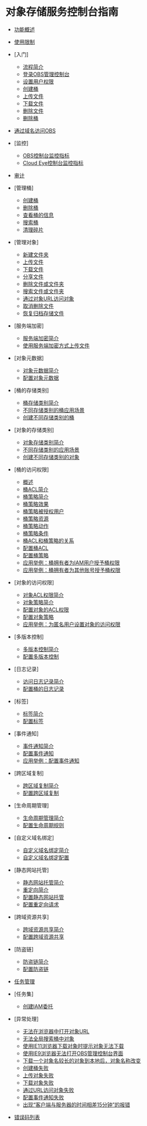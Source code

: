 # 对象存储服务控制台指南

-   [功能概述](功能概述.md)
-   [使用限制](使用限制.md)
-   [入门]
    -   [流程简介](流程简介.md)
    -   [登录OBS管理控制台](登录OBS管理控制台.md)
    -   [设置用户权限](设置用户权限.md)
    -   [创建桶](创建桶（入门操作）.md)
    -   [上传文件](上传文件（入门操作）.md)
    -   [下载文件](下载文件（入门操作）.md)
    -   [删除文件](删除文件.md)
    -   [删除桶](删除桶（入门操作）.md)

-   [通过域名访问OBS](通过域名访问OBS.md)
-   [监控]
    -   [OBS控制台监控指标](OBS控制台监控指标.md)
    -   [Cloud Eye控制台监控指标](Cloud-Eye控制台监控指标.md)

-   [审计](审计.md)
-   [管理桶]
    -   [创建桶](创建桶.md)
    -   [删除桶](删除桶.md)
    -   [查看桶的信息](查看桶的信息.md)
    -   [搜索桶](搜索桶.md)
    -   [清理碎片](清理碎片.md)

-   [管理对象]
    -   [新建文件夹](新建文件夹.md)
    -   [上传文件](上传文件.md)
    -   [下载文件](下载文件.md)
    -   [分享文件](分享文件.md)
    -   [删除文件或文件夹](删除文件或文件夹.md)
    -   [搜索文件或文件夹](搜索文件或文件夹.md)
    -   [通过对象URL访问对象](通过对象URL访问对象.md)
    -   [取消删除文件](取消删除文件.md)
    -   [恢复归档存储文件](恢复归档存储文件.md)

-   [服务端加密]
    -   [服务端加密简介](服务端加密简介.md)
    -   [使用服务端加密方式上传文件](使用服务端加密方式上传文件.md)

-   [对象元数据]
    -   [对象元数据简介](对象元数据简介.md)
    -   [配置对象元数据](配置对象元数据.md)

-   [桶的存储类别]
    -   [桶存储类别简介](桶存储类别简介.md)
    -   [不同存储类别的桶应用场景](不同存储类别的桶应用场景.md)
    -   [创建不同存储类别的桶](创建不同存储类别的桶.md)

-   [对象的存储类别]
    -   [对象存储类别简介](对象存储类别简介.md)
    -   [不同存储类别的应用场景](不同存储类别的应用场景.md)
    -   [创建不同存储类别的对象](创建不同存储类别的对象.md)

-   [桶的访问权限]
    -   [概述](概述.md)
    -   [桶ACL简介](桶ACL简介.md)
    -   [桶策略简介](桶策略简介.md)
    -   [桶策略效果](桶策略效果.md)
    -   [桶策略被授权用户](桶策略被授权用户.md)
    -   [桶策略资源](桶策略资源.md)
    -   [桶策略动作](桶策略动作.md)
    -   [桶策略条件](桶策略条件.md)
    -   [桶ACL和桶策略的关系](桶ACL和桶策略的关系.md)
    -   [配置桶ACL](配置桶ACL.md)
    -   [配置桶策略](配置桶策略.md)
    -   [应用举例：桶拥有者为IAM用户授予桶权限](应用举例：桶拥有者为IAM用户授予桶权限.md)
    -   [应用举例：桶拥有者为其他账号授予桶权限](应用举例：桶拥有者为其他账号授予桶权限.md)

-   [对象的访问权限]
    -   [对象ACL权限简介](对象ACL权限简介.md)
    -   [对象策略简介](对象策略简介.md)
    -   [配置对象的ACL权限](配置对象的ACL权限.md)
    -   [配置对象策略](配置对象策略.md)
    -   [应用举例：为匿名用户设置对象的访问权限](应用举例-为匿名用户设置对象的访问权限.md)

-   [多版本控制]
    -   [多版本控制简介](多版本控制简介.md)
    -   [配置多版本控制](配置多版本控制.md)

-   [日志记录]
    -   [访问日志记录简介](访问日志记录简介.md)
    -   [配置桶的日志记录](配置桶的日志记录.md)

-   [标签]
    -   [标签简介](标签简介.md)
    -   [配置标签](配置标签.md)

-   [事件通知]
    -   [事件通知简介](事件通知简介.md)
    -   [配置事件通知](配置事件通知.md)
    -   [应用举例：配置事件通知](应用举例-配置事件通知.md)

-   [跨区域复制]
    -   [跨区域复制简介](跨区域复制简介.md)
    -   [配置跨区域复制](配置跨区域复制.md)

-   [生命周期管理]
    -   [生命周期管理简介](生命周期管理简介.md)
    -   [配置生命周期规则](配置生命周期规则.md)

-   [自定义域名绑定]
    -   [自定义域名绑定简介](自定义域名绑定简介.md)
    -   [自定义域名绑定配置](自定义域名绑定配置.md)

-   [静态网站托管]
    -   [静态网站托管简介](静态网站托管简介.md)
    -   [重定向简介](重定向简介.md)
    -   [配置静态网站托管](配置静态网站托管.md)
    -   [配置重定向请求](配置重定向请求.md)

-   [跨域资源共享]
    -   [跨域资源共享简介](跨域资源共享简介.md)
    -   [配置跨域资源共享](配置跨域资源共享.md)

-   [防盗链]
    -   [防盗链简介](防盗链简介.md)
    -   [配置防盗链](配置防盗链.md)

-   [任务管理](任务管理.md)
-   [任务集]
    -   [创建IAM委托](创建IAM委托.md)

-   [异常处理]
    -   [无法在浏览器中打开对象URL](无法在浏览器中打开对象URL.md)
    -   [无法全局搜索桶中对象](无法全局搜索桶中对象.md)
    -   [使用IE11浏览器下载对象时提示对象无法下载](使用IE11浏览器下载对象时提示对象无法下载.md)
    -   [使用IE9浏览器无法打开OBS管理控制台界面](使用IE9浏览器无法打开OBS管理控制台界面.md)
    -   [下载一个对象名较长的对象到本地后，对象名称改变](下载一个对象名较长的对象到本地后-对象名称改变.md)
    -   [创建桶失败](创建桶失败.md)
    -   [上传对象失败](上传对象失败.md)
    -   [下载对象失败](下载对象失败.md)
    -   [通过URL访问对象失败](通过URL访问对象失败.md)
    -   [配置事件通知失败](配置事件通知失败.md)
    -   [出现“客户端与服务器的时间相差15分钟”的报错](出现-客户端与服务器的时间相差15分钟-的报错.md)

-   [错误码列表](错误码列表.md)

